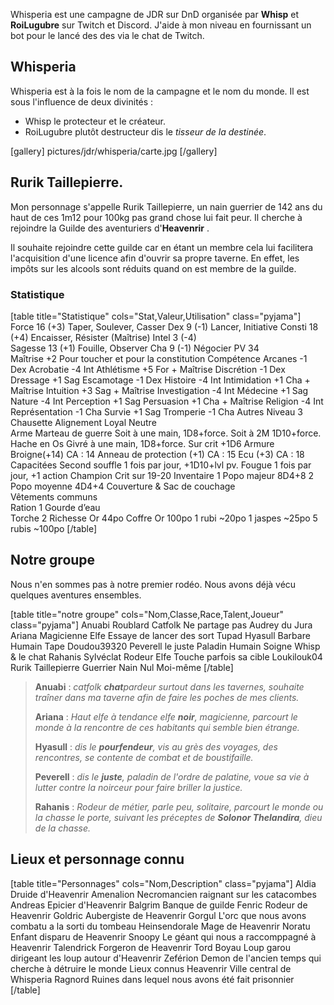 Whisperia est une campagne de JDR sur DnD organisée par **Whisp** et **RoiLugubre** sur Twitch et Discord. 
J'aide à mon niveau en fournissant un bot pour le lancé des des via le chat de Twitch.

## Whisperia

Whisperia est à la fois le nom de la campagne et le nom du monde. Il est sous l'influence de deux divinités :
- Whisp le protecteur et le créateur. 
- RoiLugubre plutôt destructeur dis le _tisseur de la destinée_.

[gallery]
pictures/jdr/whisperia/carte.jpg
[/gallery]

## Rurik Taillepierre.

Mon personnage s'appelle Rurik Taillepierre, un nain guerrier de 142 ans du haut de ces 1m12 pour 100kg pas grand chose lui fait peur. 
Il cherche à rejoindre la Guilde des aventuriers d'__Heavenrir__ .

Il souhaite rejoindre cette guilde car en étant un membre cela lui facilitera l'acquisition d'une licence afin d'ouvrir sa propre taverne.
En effet, les impôts sur les alcools sont réduits quand on est membre de la guilde.

### Statistique

[table title="Statistique" cols="Stat,Valeur,Utilisation" class="pyjama"]
Force	16 (+3)	Taper, Soulever, Casser
Dex	9 (-1)	Lancer, Initiative
Consti	18 (+4)	Encaisser, Résister (Maîtrise)
Intel	3 (-4)	 
Sagesse	13 (+1)	Fouille, Observer
Cha	9 (-1)	Négocier
PV	34	 
Maîtrise	+2	Pour toucher et pour la constitution
Compétence
Arcanes	-1	Dex
Acrobatie	-4	Int	
Athlétisme	+5	For + Maîtrise
Discrétion	-1	Dex	
Dressage	+1	Sag	
Escamotage	-1	Dex	
Histoire	-4	Int	
Intimidation	+1	Cha + Maîtrise
Intuition	+3	Sag + Maîtrise
Investigation	-4	Int
Médecine	+1	Sag
Nature	-4	Int
Perception	+1	Sag
Persuasion	+1	Cha + Maîtrise
Religion	-4	Int
Représentation	-1	Cha
Survie	+1	Sag
Tromperie	-1	Cha
Autres
Niveau	3	Chausette
Alignement	Loyal Neutre	 
Arme	Marteau de guerre	Soit à une main, 1D8+force. Soit à 2M 1D10+force.
	Hache en Os Givré	à une main, 1D8+force. Sur crit +1D6
Armure	Broigne(+14)	CA : 14
	Anneau de protection (+1)	CA : 15
	Ecu (+3)	CA : 18
Capacitées	Second souffle	1 fois par jour, +1D10+lvl pv.
	Fougue	1 fois par jour, +1 action
	Champion	Crit sur 19-20
Inventaire	1 Popo majeur	8D4+8
	2 Popo moyenne	4D4+4
	Couverture & Sac de couchage	 
	Vêtements communs	 
	Ration	1
	Gourde d’eau	 
	Torche	2
Richesse	Or	44po
Coffre	Or	100po
	1 rubi	~20po
	1 jaspes	~25po
	5 rubis	~100po
[/table]

## Notre groupe

Nous n'en sommes pas à notre premier rodéo. 
Nous avons déjà vécu quelques aventures ensembles.

[table title="notre groupe" cols="Nom,Classe,Race,Talent,Joueur" class="pyjama"]
Anuabi	Roublard	Catfolk	Ne partage pas	Audrey du Jura
Ariana	Magicienne	Elfe	Essaye de lancer des sort	Tupad
Hyasull	Barbare	Humain	Tape	Doudou39320
Peverell le juste	Paladin	Humain	Soigne	Whisp & le chat
Rahanis Sylvéclat	Rodeur	Elfe	Touche parfois sa cible	Loukilouk04
Rurik Taillepierre	Guerrier	Nain	Nul	Moi-même
[/table]

>**Anuabi** : _catfolk **chat**pardeur surtout dans les tavernes, souhaite traîner dans ma taverne afin de faire les poches de mes clients._
>
>**Ariana** : _Haut elfe à tendance elfe **noir**, magicienne, parcourt le monde à la rencontre de ces habitants qui semble bien étrange._
>
>**Hyasull** : _dis le **pourfendeur**, vis au grès des voyages, des rencontres, se contente de combat et de boustifaille._
>
>**Peverell** : _dis le **juste**, paladin de l'ordre de palatine, voue sa vie à lutter contre la noirceur pour faire briller la justice._
>
>**Rahanis** : _Rodeur de métier, parle peu, solitaire, parcourt le monde ou la chasse le porte, suivant les préceptes de **Solonor Thelandira**, dieu de la chasse._ 

## Lieux et personnage connu

[table title="Personnages" cols="Nom,Description" class="pyjama"]
Aldia	Druide d'Heavenrir
Amenalion	Necromancien raignant sur les catacombes
Andreas	Epicier d'Heavenrir
Balgrim	Banque de guilde
Fenric	Rodeur de Heavenrir
Goldric	Aubergiste de Heavenrir
Gorgul	L'orc que nous avons combatu a la sorti du tombeau
Heinsendorale	Mage de Heavenrir
Noratu	Enfant disparu de Heavenrir
Snoopy	Le géant qui nous a raccomppagné à Heavenrir
Talendrick	Forgeron de Heavenrir
Tord Boyau	Loup garou dirigeant les loup autour d'Heavenrir
Zeférion	Demon de l'ancien temps qui cherche à détruire le monde
Lieux connus
Heavenrir	Ville central de Whisperia
Ragnord	Ruines dans lequel nous avons été fait prisonnier
[/table]


